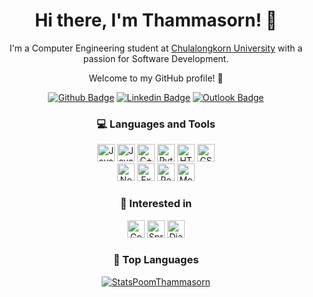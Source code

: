 <h1 align="center"> Hi there, I'm Thammasorn! 👋</h1>
<p align="center">I'm a Computer Engineering student at <a href="https://www.chula.ac.th/en/" >Chulalongkorn University</a> with a passion for Software Development.</p>
<p align="center">Welcome to my GitHub profile! 🚀</p>

<div align="center">
  
  [![Github Badge](https://img.shields.io/badge/GitHub--000?style=social&logo=Github&logoColor=black&link=https://github.com/PoomThammasorn)](https://github.com/PoomThammasorn)
  [![Linkedin Badge](https://img.shields.io/badge/LinkedIn--000?style=social&logo=Linkedin&logoColor=0077B5&link=https://www.linkedin.com/in/thammasorn-t/)](https://www.linkedin.com/in/thammasorn-t/)
  [![Outlook Badge](https://img.shields.io/badge/email--000?style=social&logo=microsoft-outlook&logoColor=0078d4&link=mailto:thammasorn.t@outlook.com)](mailto:thammasorn.t@outlook.com)
  
</div>

<h3 align="center">💻 Languages and Tools</h3>

<div align="center">

  [<img alt="JavaScript" height="28" src="https://img.shields.io/badge/JavaScript-323330?style=for-the-badge&logo=javascript&logoColor=F7DF1E">](JavaScript)
  [<img alt="Java" height="28" src="https://img.shields.io/badge/Java-%23ED8B00.svg?style=for-the-badge&logo=openjdk&logoColor=white">](Java)
  [<img alt="C++" height="28" src="https://img.shields.io/badge/C%2B%2B-00599C?style=for-the-badge&logo=c%2B%2B&logoColor=white">](C++)
  [<img alt="Python" height="28" src="https://img.shields.io/badge/Python-3670A0?style=for-the-badge&logo=python&logoColor=ffdd54">](Python)
  [<img alt="HTML5" height="28" src="https://img.shields.io/badge/html5-%23E34F26.svg?style=for-the-badge&logo=html5&logoColor=white">](HTML5)
  [<img alt="CSS3" height="28" src="https://img.shields.io/badge/css3-%231572B6.svg?style=for-the-badge&logo=css3&logoColor=white">](CSS3)
  <br>
  [<img alt="Node.js" height="28" src="https://img.shields.io/badge/Node%20js-339933?style=for-the-badge&logo=nodedotjs&logoColor=white">](Node.js)
  [<img alt="Express.js" height="28" src="https://img.shields.io/badge/Express%20js-000000?style=for-the-badge&logo=express&logoColor=white">](Express.js)
  [<img alt="PostgreSQL" height="28" src="https://img.shields.io/badge/PostgreSQL-%23316192.svg?style=for-the-badge&logo=postgresql&logoColor=white">](PostgreSQL)
  [<img alt="MongoDB" height="28" src="https://img.shields.io/badge/MongoDB-%234ea94b.svg?style=for-the-badge&logo=mongodb&logoColor=white">](MongoDB)

</div>

<h3 align="center">💭 Interested in</h3>

<div align="center">
  
  [<img alt="Go" height="28" src="https://img.shields.io/badge/Go-00ADD8?style=for-the-badge&logo=go&logoColor=white">](Go)
  [<img alt="Spring" height="28" src="https://img.shields.io/badge/spring-%236DB33F.svg?style=for-the-badge&logo=spring&logoColor=white">](Spring)
  [<img alt="Django" height="28" src="https://img.shields.io/badge/Django-092E20?style=for-the-badge&logo=django&logoColor=green">](Gjango)
  
</div>

<h3 align="center">🌟 Top Languages</h3>

<div align="center">
  
  [<img alt="StatsPoomThammasorn" src="https://github-readme-stats.vercel.app/api/top-langs/?username=PoomThammasorn&theme=tokyonight&layout=compact&hide=Makefile,Assembly,C">](TopLanguages)
  
</div>


